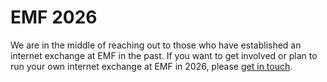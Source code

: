 # EMF 2026

We are in the middle of reaching out to those who have established an internet exchange at EMF in the past. If you want to get involved or plan to run your own internet exchange at EMF in 2026, please [get in touch](https://t.me/+xfO8GFZP5LQ5ODdk). 
